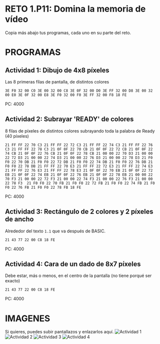 # RETO 1.P11: Domina la memoria de vídeo
Copia más abajo tus programas, cada uno en su parte del reto.

# PROGRAMAS

## Actividad 1: Dibujo de 4x8 píxeles
Las 8 primeras fílas de pantalla, de distintos colores
```
3E F0 32 00 C0 3E 00 32 00 C8 3E 0F 32 00 D0 3E FF 32 00 D8 3E 00 32 00 E0 3E 0F 32 00 E8 3E F0 32 00 F0 3E FF 32 00 F8 18 FE
```
PC: 4000

## Actividad 2: Subrayar 'READY' de colores
8 filas de píxeles de distintos colores subrayando toda la palabra de Ready (40 píxeles)
```
21 FF FF 22 70 C3 21 FF FF 22 72 C3 21 FF FF 22 74 C3 21 FF FF 22 76 C3 21 FF FF 22 78 C3 21 0F 0F 22 70 CB 21 0F 0F 22 72 CB 21 0F 0F 22 74 CB 21 0F 0F 22 76 CB 21 0F 0F 22 78 CB 21 00 00 22 70 D3 21 00 00 22 72 D3 21 00 00 22 74 D3 21 00 00 22 76 D3 21 00 00 22 78 D3 21 F0 F0 22 70 DB 21 F0 F0 22 72 DB 21 F0 F0 22 74 DB 21 F0 F0 22 76 DB 21 F0 F0 22 78 DB 21 FF FF 22 70 E3 21 FF FF 22 72 E3 21 FF FF 22 74 E3 21 FF FF 22 76 E3 21 FF FF 22 78 E3 21 0F 0F 22 70 EB 21 0F 0F 22 72 EB 21 0F 0F 22 74 EB 21 0F 0F 22 76 EB 21 0F 0F 22 78 EB 21 00 00 22 70 F3 21 00 00 22 72 F3 21 00 00 22 74 F3 21 00 00 22 76 F3 21 00 00 22 78 F3  21 F0 F0 22 70 FB 21 F0 F0 22 72 FB 21 F0 F0 22 74 FB 21 F0 F0 22 76 FB 21 F0 F0 22 78 FB 18 FE
```
PC: 4000

## Actividad 3: Rectángulo de 2 colores y 2 píxeles de ancho
Alrededor del texto `1.1` que va después de BASIC.
```
21 43 77 22 00 C8 18 FE
```
PC: 4000

## Actividad 4: Cara de un dado de 8x7 píxeles
Debe estar, más o menos, en el centro de la pantalla (no tiene porqué ser exacto)
```
21 43 77 22 00 C8 18 FE
```
PC: 4000

# IMAGENES
Si quieres, puedes subir pantallazos y enlazarlos aquí.
![Actividad 1](/tuimagen1.png)
![Actividad 2](/tuimagen2.png)
![Actividad 3](/tuimagen3.png)
![Actividad 4](/tuimagen4.png)

